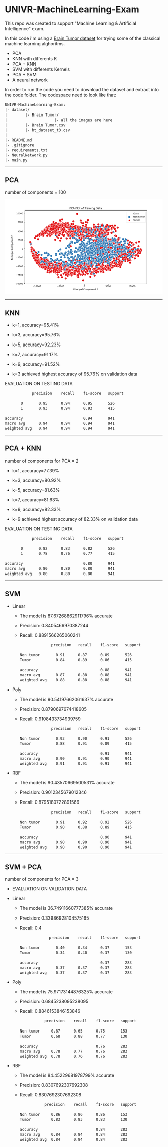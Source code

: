 # UNIVR-MachineLearning-Exam
This repo was created to support "Machine Learning &amp; Artificial Intelligence" exam.

In this code i'm using a [Brain Tumor dataset](https://www.kaggle.com/datasets/jakeshbohaju/brain-tumor) for trying some of the classical machine learning alghoritms. 
- PCA
- KNN with differents K
- PCA + KNN
- SVM with differents Kernels
- PCA + SVM
- A neural network

In order to run the code you need to download the dataset and extract into the code folder.
The codespace need to look like that:


    UNIVR-MachineLearning-Exam:
    |- dataset/
    |        |- Brain Tumor/ 
    |                     |- all the images are here
    |        |- Brain Tumor.csv
    |        |- bt_dataset_t3.csv
    |
    |- README.md
    |- .gitignore
    |- requirements.txt
    |- NeuralNetwork.py
    |- main.py
  
---------------------------------------------------
PCA
---------------------------------------------------
number of components = 100

![Alt text](plot/PCA100.png?raw=true "Title")

---------------------------------------------------
KNN
---------------------------------------------------

- k=1, accuracy=95.41%
- k=3, accuracy=95.76%
- k=5, accuracy=92.23%
- k=7, accuracy=91.17%
- k=9, accuracy=91.52%


- k=3 achieved highest accuracy of 95.76% on validation data

EVALUATION ON TESTING DATA

                precision    recall    f1-score   support

           0       0.95      0.94      0.95       526
           1       0.93      0.94      0.93       415

    accuracy                           0.94       941
    macro avg      0.94      0.94      0.94       941
    weighted avg   0.94      0.94      0.94       941


--------------------------------------------------
PCA + KNN 
---------------------------------------------------
number of components for PCA = 2

- k=1, accuracy=77.39%
- k=3, accuracy=80.92%
- k=5, accuracy=81.63%
- k=7, accuracy=81.63%
- k=9, accuracy=82.33%


- k=9 achieved highest accuracy of 82.33% on validation data

EVALUATION ON TESTING DATA

                precision    recall    f1-score   support

           0       0.82      0.83      0.82       526
           1       0.78      0.76      0.77       415

    accuracy                           0.80       941
    macro avg      0.80      0.80      0.80       941
    weighted avg   0.80      0.80      0.80       941

---------------------------------------------------
SVM
---------------------------------------------------

- Linear

  - The model is 87.67268862911796% accurate
  - Precision: 0.8405466970387244
  - Recall: 0.8891566265060241
              
                      precision   recall    f1-score   support

        Non tumor       0.91      0.87      0.89       526
        Tumor           0.84      0.89      0.86       415

        accuracy                            0.88       941
        macro avg       0.87      0.88      0.88       941
        weighted avg    0.88      0.88      0.88       941

- Poly 
  - The model is 90.54197662061637% accurate
  - Precision: 0.8790697674418605
  - Recall: 0.9108433734939759
  
                      precision   recall    f1-score   support

        Non tumor       0.93      0.90      0.91       526
        Tumor           0.88      0.91      0.89       415

        accuracy                            0.91       941
        macro avg       0.90      0.91      0.90       941
        weighted avg    0.91      0.91      0.91       941

- RBF 
  - The model is 90.43570669500531% accurate
  - Precision: 0.9012345679012346
  - Recall: 0.8795180722891566
              
                      precision   recall    f1-score   support

        Non tumor       0.91      0.92      0.92       526
        Tumor           0.90      0.88      0.89       415

        accuracy                            0.90       941
        macro avg       0.90      0.90      0.90       941
        weighted avg    0.90      0.90      0.90       941

---------------------------------------------------
SVM + PCA
---------------------------------------------------
number of components for PCA = 3

- EVALUATION ON VALIDATION DATA
- Linear 

  - The model is 36.74911660777385% accurate
  - Precision: 0.33986928104575165
  - Recall: 0.4
  
                     precision    recall    f1-score   support

        Non tumor       0.40      0.34      0.37       153
        Tumor           0.34      0.40      0.37       130

        accuracy                            0.37       283
        macro avg       0.37      0.37      0.37       283
        weighted avg    0.37      0.37      0.37       283

- Poly 

  - The model is 75.97173144876325% accurate
  - Precision: 0.6845238095238095
  - Recall: 0.8846153846153846
  
                   precision    recall    f1-score   support

        Non tumor     0.87      0.65      0.75       153
        Tumor         0.68      0.88      0.77       130

        accuracy                          0.76       283
        macro avg     0.78      0.77      0.76       283
        weighted avg  0.78      0.76      0.76       283

- RBF
  - The model is 84.45229681978799% accurate
  - Precision: 0.8307692307692308
  - Recall: 0.8307692307692308
  
                   precision    recall    f1-score   support

        Non tumor     0.86      0.86      0.86       153
        Tumor         0.83      0.83      0.83       130

        accuracy                          0.84       283
        macro avg     0.84      0.84      0.84       283
        weighted avg  0.84      0.84      0.84       283

